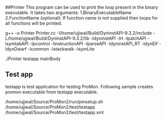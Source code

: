 ##Printer
This program can be used to print the loop present in the binary executable.
It takes two arguments:
 1.BinaryExecutableName
 2.FunctionName (optional): If function name is not supplied then loops for all functions will be printed.

g++  -o Printer Printer.cc  -I/home/ujjwal/Build/DyninstAPI-9.3.2/include -L/home/ujjwal/Build/DyninstAPI-9.3.2/lib -ldyninstAPI -lrt -lpatchAPI -lsymtabAPI -lpcontrol -linstructionAPI -lparseAPI -ldyninstAPI_RT -ldynElf -ldynDwarf -lcommon -lstackwalk -lsymLite

./Printer testapp mainBody

## Test app
testapp is test application for testing ProMon. Following sample creates promon executable from testapp executable.

/home/ujjwal/Source/ProMon2/run/pmsetup.sh /home/ujjwal/Source/ProMon2/test/testapp  /home/ujjwal/Source/ProMon2/test/testapp.xml
